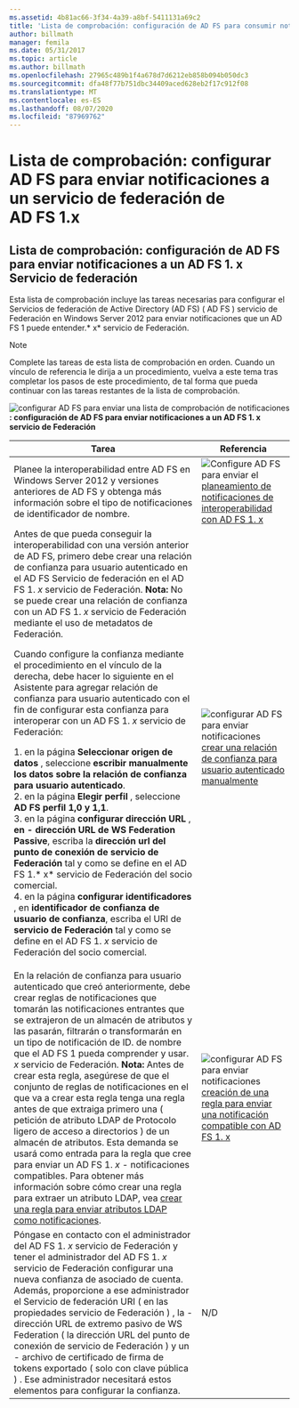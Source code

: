 ```yaml
---
ms.assetid: 4b81ac66-3f34-4a39-a8bf-5411131a69c2
title: 'Lista de comprobación: configuración de AD FS para consumir notificaciones de AD FS 1. x'
author: billmath
manager: femila
ms.date: 05/31/2017
ms.topic: article
ms.author: billmath
ms.openlocfilehash: 27965c489b1f4a678d7d6212eb858b094b050dc3
ms.sourcegitcommit: dfa48f77b751dbc34409aced628eb2f17c912f08
ms.translationtype: MT
ms.contentlocale: es-ES
ms.lasthandoff: 08/07/2020
ms.locfileid: "87969762"
---
```

# <a name="checklist-configuring-ad-fs-to-send-claims-to-an-ad-fs-1x-federation-service"></a>Lista de comprobación: configurar AD FS para enviar notificaciones a un servicio de federación de AD FS 1.x


## <a name="checklist-configuring-ad-fs-to-send-claims-to-an-adfs1x-federation-service"></a>Lista de comprobación: configuración de AD FS para enviar notificaciones a un AD FS 1. x Servicio de federación
Esta lista de comprobación incluye las tareas necesarias para configurar el Servicios de federación de Active Directory (AD FS) \( AD FS \) servicio de Federación en Windows Server 2012 para enviar notificaciones que un AD FS 1 puede entender.* x* servicio de Federación.

> [!NOTE]
> Complete las tareas de esta lista de comprobación en orden. Cuando un vínculo de referencia le dirija a un procedimiento, vuelva a este tema tras completar los pasos de este procedimiento, de tal forma que pueda continuar con las tareas restantes de la lista de comprobación.

![configurar AD FS para enviar una lista de comprobación de notificaciones](media/2b05dce3-938f-4168-9b8f-1f4398cbdb9b.gif)**: configuración de AD FS para enviar notificaciones a un AD FS 1. x servicio de Federación**

|Tarea|Referencia|
|--------|-------------|
|Planee la interoperabilidad entre AD FS en Windows Server 2012 y versiones anteriores de AD FS y obtenga más información sobre el tipo de notificaciones de identificador de nombre.|![Configure AD FS para enviar el](media/faa393df-4856-4431-9eda-4f4e5be72a90.gif)[planeamiento de notificaciones de interoperabilidad con AD FS 1. x](/previous-versions/windows/it-pro/windows-server-2012-R2-and-2012/ff678040(v=ws.11))|
|Antes de que pueda conseguir la interoperabilidad con una versión anterior de AD FS, primero debe crear una relación de confianza para usuario autenticado en el AD FS Servicio de federación en el AD FS 1. *x* servicio de Federación. **Nota:** No se puede crear una relación de confianza con un AD FS 1. *x* servicio de Federación mediante el uso de metadatos de Federación.<p>Cuando configure la confianza mediante el procedimiento en el vínculo de la derecha, debe hacer lo siguiente en el Asistente para agregar relación de confianza para usuario autenticado con el fin de configurar esta confianza para interoperar con un AD FS 1. *x* servicio de Federación:<p>1. en la página **Seleccionar origen de datos** , seleccione **escribir manualmente los datos sobre la relación de confianza para usuario autenticado**.<br />2. en la página **Elegir perfil** , seleccione **AD FS perfil 1,0 y 1,1**.<br />3. en la página **configurar dirección URL** , **en \- dirección URL de WS Federation Passive**, escriba la **dirección url del punto de conexión de servicio de Federación** tal y como se define en el AD FS 1.* x* servicio de Federación del socio comercial.<br />4. en la página **configurar identificadores** , en **identificador de confianza de usuario de confianza**, escriba el URI de **servicio de Federación** tal y como se define en el AD FS 1. *x* servicio de Federación del socio comercial.|![configurar AD FS para enviar notificaciones](media/faa393df-4856-4431-9eda-4f4e5be72a90.gif)[crear una relación de confianza para usuario autenticado manualmente](../../ad-fs/operations/Create-a-Relying-Party-Trust.md)|
|En la relación de confianza para usuario autenticado que creó anteriormente, debe crear reglas de notificaciones que tomarán las notificaciones entrantes que se extrajeron de un almacén de atributos y las pasarán, filtrarán o transformarán en un tipo de notificación de ID. de nombre que el AD FS 1 pueda comprender y usar. *x* servicio de Federación. **Nota:** Antes de crear esta regla, asegúrese de que el conjunto de reglas de notificaciones en el que va a crear esta regla tenga una regla antes de que extraiga primero una \( petición de atributo LDAP de Protocolo ligero de acceso a directorios \) de un almacén de atributos. Esta demanda se usará como entrada para la regla que cree para enviar un AD FS 1. *x* \- notificaciones compatibles. Para obtener más información sobre cómo crear una regla para extraer un atributo LDAP, vea [crear una regla para enviar atributos LDAP como notificaciones](../../ad-fs/operations/Create-a-Rule-to-Send-LDAP-Attributes-as-Claims.md).|![configurar AD FS para enviar notificaciones](media/faa393df-4856-4431-9eda-4f4e5be72a90.gif)[creación de una regla para enviar una notificación compatible con AD FS 1. x](../../ad-fs/operations/Create-a-Rule-to-Send-an-AD-FS-1x-Compatible-Claim.md)|
|Póngase en contacto con el administrador del AD FS 1. *x* servicio de Federación y tener el administrador del AD FS 1. *x* servicio de Federación configurar una nueva confianza de asociado de cuenta. Además, proporcione a ese administrador el Servicio de federación URI \( en las propiedades servicio de Federación \) , la \- dirección URL de extremo pasivo de WS Federation \( la dirección URL del punto de conexión de servicio de Federación \) y un \- archivo de certificado de firma de tokens exportado \( solo con clave pública \) . Ese administrador necesitará estos elementos para configurar la confianza.|N\/D|

